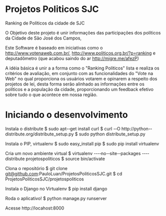 Projetos Politicos SJC
================

Ranking de Políticos da cidade de SJC

O Objetivo deste projeto é unir informações das participações dos políticos da Cidade de São José dos Campos, 

Este Software é baseado em iniciativas como o http://www.votenaweb.com.br/, http://www.politicos.org.br/?p=ranking e deputadômetro (que acabou saindo do ar http://migre.me/afezP) 

A idéia básica é unir a a forma como o "Ranking Políticos" lista e realiza os critérios de avaliação, em conjunto com as funcionalidades do "Vote na Web" no qual proporciona os usuários votarem e opinarem a respeito dos projetos de lei, desta forma serão alinhado as informações entre os políticos e a população da cidade, proporcionando um feedback efetivo sobre tudo o que acontece em nossa região.


Iniciando o desenvolvimento
================

  Instala o distribute
    $ sudo apt-­‐get install curl
    $ curl -­‐O http://python-­‐distribute.org/distribute_setup.py $ sudo python distribute_setup.py
  
  Instala o PIP, virtualenv
    $ sudo easy_install pip
    $ sudo pip install virtualenv
    
  Cria um novo ambiente virtual
    $ virtualenv -­‐-­‐no-­‐site-­‐packages -­‐-­‐distribute projetospoliticos
    $ source bin/activate
  
  Clona o repositório
    $ git clone git@github.com:PauloLuan/ProjetosPoliticosSJC.git
    $ cd ProjetosPoliticosSJC/projetospoliticos
    
  Instala o Django no Virtualenv
    $ pip install django
  
  Roda o aplicativo!
    $ python manage.py runserver
  
  Acesse http://locahost:8000
